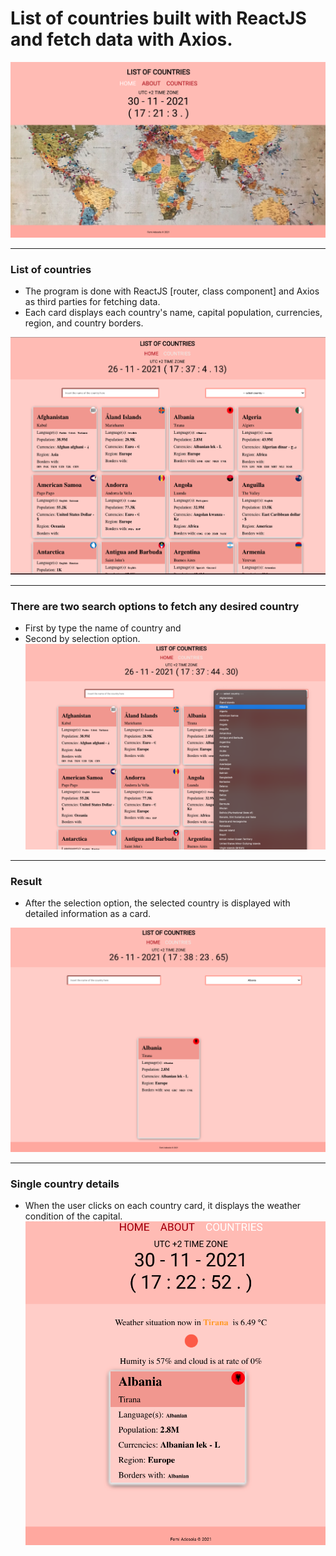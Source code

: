 # List of countries built with ReactJS and fetch data with Axios. 
![List-of-countries-screenshot](/img/Front.png)

---

### List of countries
- The program is done with ReactJS [router, class component] and Axios as third parties for fetching data.
- Each card displays each country's name, capital population, currencies, region, and country borders.

![List-of-countries-screenshot](/img/List-of-countries.png)

---
### There are two search options to fetch any desired country
-   First by type the name of country and
-   Second by selection option.
![Search-by-option-screenshot](/img/search-by-option.png)

---
### Result 
-   After the selection option, the selected country is displayed with detailed information as a card. 

![Search-by-option-screenshot](/img/Result.png)

---
### Single country details
-   When the user clicks on each country card, it displays the weather condition of the capital. 
![Search-by-option-screenshot](/img/singleCountry.png)
